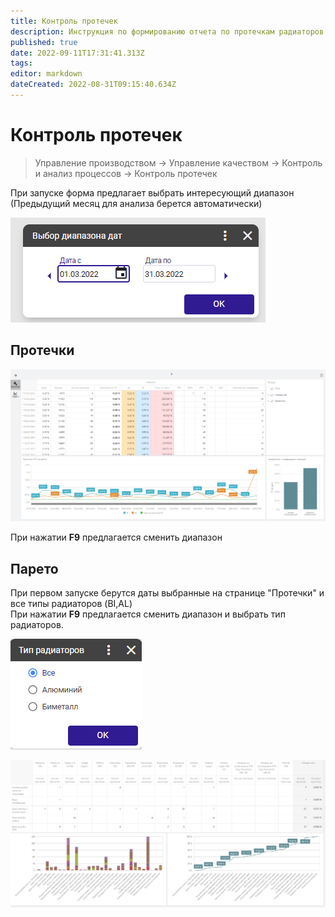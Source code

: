 ```yaml
---
title: Контроль протечек
description: Инструкция по формированию отчета по протечкам радиаторов на АБР
published: true
date: 2022-09-11T17:31:41.313Z
tags: 
editor: markdown
dateCreated: 2022-08-31T09:15:40.634Z
---
```


# Контроль протечек

>Управление производством → Управление качеством → Контроль и анализ процессов → Контроль протечек

При запуске форма предлагает выбрать интересующий диапазон (Предыдущий месяц для анализа берется автоматически)

![](<../../assets/0 (17)1.png>)

## **Протечки**

![](<../../assets/1 (66)1.png>)

При нажатии **F9** предлагается сменить диапазон

## **Парето**

При первом запуске берутся даты выбранные на странице "Протечки" и все типы радиаторов (BI,AL)\
При нажатии **F9** предлагается сменить диапазон и выбрать тип радиаторов.&#x20;

![](../../assets/2c1.png)

![](<../../assets/3 (12)1.png>)
